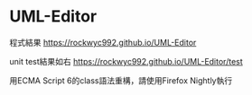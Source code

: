 # UML-Editor

程式結果 https://rockwyc992.github.io/UML-Editor  

unit test結果如右 https://rockwyc992.github.io/UML-Editor/test  

用ECMA Script 6的class語法重構，請使用Firefox Nightly執行

